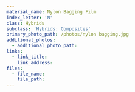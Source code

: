 ```yaml
---
material_name: Nylon Bagging Film
index_letter: 'N'
class: Hybrids
subclass: 'Hybrids: Composites'
primary_photo_path: /photos/nylon bagging.jpg
additional_photos:
  - additional_photo_path:
links:
  - link_title:
    link_address:
files:
  - file_name:
    file_path:
---
```



